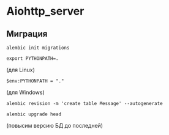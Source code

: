 # Aiohttp_server
## Миграция


```commandline
alembic init migrations
```
```commandline
export PYTHONPATH=.
```
(для Linux)
```commandline
$env:PYTHONPATH = "."
```
(для Windows)
```commandline
alembic revision -m 'create table Message' --autogenerate
```
```commandline
alembic upgrade head
```
(повысим версию БД до последней)
